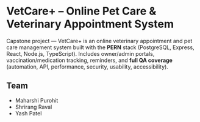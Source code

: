 # VetCare+ – Online Pet Care & Veterinary Appointment System

Capstone project — VetCare+ is an online veterinary appointment and pet care management system built with the **PERN** stack (PostgreSQL, Express, React, Node.js, TypeScript).
Includes owner/admin portals, vaccination/medication tracking, reminders, and **full QA coverage** (automation, API, performance, security, usability, accessibility).

## Team
- Maharshi Purohit
- Shrirang Raval
- Yash Patel

